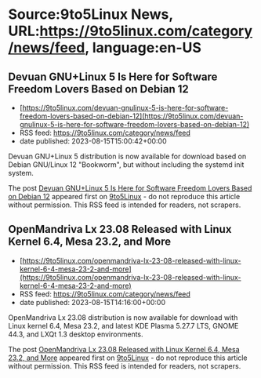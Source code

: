 # Source:9to5Linux News, URL:https://9to5linux.com/category/news/feed, language:en-US

## Devuan GNU+Linux 5 Is Here for Software Freedom Lovers Based on Debian 12
 - [https://9to5linux.com/devuan-gnulinux-5-is-here-for-software-freedom-lovers-based-on-debian-12](https://9to5linux.com/devuan-gnulinux-5-is-here-for-software-freedom-lovers-based-on-debian-12)
 - RSS feed: https://9to5linux.com/category/news/feed
 - date published: 2023-08-15T15:00:42+00:00

<p>Devuan GNU+Linux 5 distribution is now available for download based on Debian GNU/Linux 12 "Bookworm", but without including the systemd init system.</p>
<p>The post <a href="https://9to5linux.com/devuan-gnulinux-5-is-here-for-software-freedom-lovers-based-on-debian-12" rel="nofollow">Devuan GNU+Linux 5 Is Here for Software Freedom Lovers Based on Debian 12</a> appeared first on <a href="https://9to5linux.com" rel="nofollow">9to5Linux</a> - do not reproduce this article without permission. This RSS feed is intended for readers, not scrapers.</p>

## OpenMandriva Lx 23.08 Released with Linux Kernel 6.4, Mesa 23.2, and More
 - [https://9to5linux.com/openmandriva-lx-23-08-released-with-linux-kernel-6-4-mesa-23-2-and-more](https://9to5linux.com/openmandriva-lx-23-08-released-with-linux-kernel-6-4-mesa-23-2-and-more)
 - RSS feed: https://9to5linux.com/category/news/feed
 - date published: 2023-08-15T14:16:00+00:00

<p>OpenMandriva Lx 23.08 distribution is now available for download with Linux kernel 6.4, Mesa 23.2, and latest KDE Plasma 5.27.7 LTS, GNOME 44.3, and LXQt 1.3 desktop environments.</p>
<p>The post <a href="https://9to5linux.com/openmandriva-lx-23-08-released-with-linux-kernel-6-4-mesa-23-2-and-more" rel="nofollow">OpenMandriva Lx 23.08 Released with Linux Kernel 6.4, Mesa 23.2, and More</a> appeared first on <a href="https://9to5linux.com" rel="nofollow">9to5Linux</a> - do not reproduce this article without permission. This RSS feed is intended for readers, not scrapers.</p>

